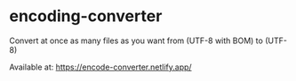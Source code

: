 # encoding-converter
Convert at once as many files as you want from (UTF-8 with BOM) to (UTF-8)

Available at: https://encode-converter.netlify.app/
